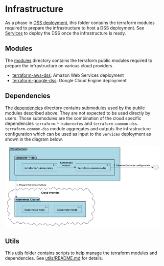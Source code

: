 # Infrastructure

As a phase in [DSS deployment](..), this folder contains the terraform modules required to prepare the infrastructure to host a DSS deployment.
See [Services](../services) to deploy the DSS once the infrastructure is ready.

## Modules
The [modules](modules) directory contains the terraform public modules required to prepare the infrastructure on various cloud providers.

- [terraform-aws-dss](./modules/terraform-aws-dss/README.md): Amazon Web Services deployment
- [terraform-google-dss](./modules/terraform-google-dss/README.md): Google Cloud Engine deployment

## Dependencies
The [dependencies](dependencies) directory contains submodules used by the public modules described above. They are not expected to be 
used directly by users. Those submodules are the combination of the cloud specific dependencies `terraform-*-kubernetes`
and `terraform-common-dss`. `terraform-common-dss` module aggregates and outputs the infrastructure configuration 
which can be used as input to the `Services` deployment as shown in the diagram below.

![Infrastructure Modules](../../assets/generated/deploy_infrastructure_modules.png)

## Utils
This [utils](utils) folder contains scripts to help manage the terraform modules and dependencies. See [utils/README.md](utils/README.md) for details.
